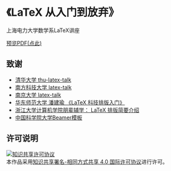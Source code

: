 # 《LaTeX 从入门到放弃》 

上海电力大学数学系LaTeX讲座

[预览PDF(点此)](./main.pdf)

## 致谢

* [清华大学 thu-latex-talk](https://github.com/tuna/thulib-latex-talk)
* [南方科技大学 latex-talk](https://github.com/SUSTech-CRA/latex-talk)
* [南京大学 latex-talk](https://git.nju.edu.cn/atXYblip/latex-lecture)
* [华东师范大学 潘建瑜 《LaTeX 科技排版入门》](https://math.ecnu.edu.cn/~jypan/Latex/Latex_Talk2018.pdf)
* [浙江大学计算机学院朋辈辅学： LaTeX 排版简要介绍](https://www.bilibili.com/video/BV12k4y1s7Y)
* [中国科学院大学Beamer模板](https://github.com/icgw/ucas-beamer/)

## 许可说明
<a rel="license" href="http://creativecommons.org/licenses/by-sa/4.0/"><img alt="知识共享许可协议" style="border-width:0" src="https://i.creativecommons.org/l/by-sa/4.0/88x31.png" /></a><br />本作品采用<a rel="license" href="http://creativecommons.org/licenses/by-sa/4.0/">知识共享署名-相同方式共享 4.0 国际许可协议</a>进行许可。
